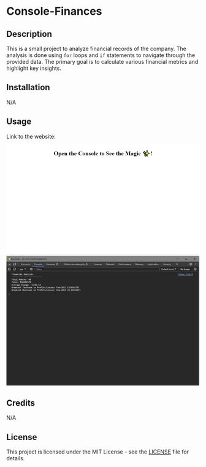 # Console-Finances

## Description
This is a small project to analyze financial records of the company. The analysis is done using `for` loops and `if` statements to navigate through the provided data. The primary goal is to calculate various financial metrics and highlight key insights.

## Installation

N/A

## Usage

Link to the website: 

![screenshot](./images/appScreenshot.png)

## Credits

N/A

## License

This project is licensed under the MIT License - see the [LICENSE](LICENSE) file for details.